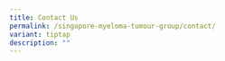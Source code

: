 ```yaml
---
title: Contact Us
permalink: /singapore-myeloma-tumour-group/contact/
variant: tiptap
description: ""
---
```

